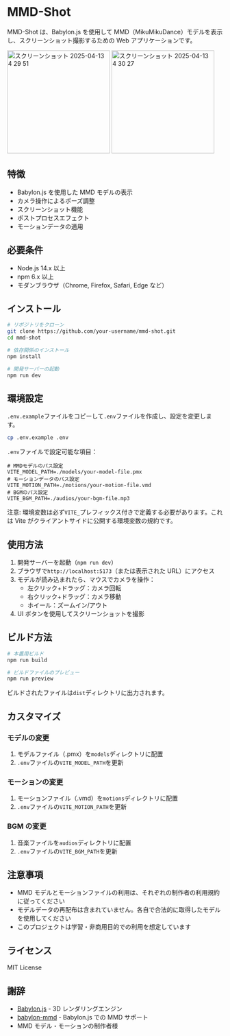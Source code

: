 # MMD-Shot

MMD-Shot は、Babylon.js を使用して MMD（MikuMikuDance）モデルを表示し、スクリーンショット撮影するための Web アプリケーションです。

<img width="240" alt="スクリーンショット 2025-04-13 4 29 51" src="https://github.com/user-attachments/assets/7b379ece-0402-46b6-8501-bdc1bbc34db1" />
<img width="240" alt="スクリーンショット 2025-04-13 4 30 27" src="https://github.com/user-attachments/assets/4ae2d86f-993f-4a71-84a4-862b277f6748" />

## 特徴

- Babylon.js を使用した MMD モデルの表示
- カメラ操作によるポーズ調整
- スクリーンショット機能
- ポストプロセスエフェクト
- モーションデータの適用

## 必要条件

- Node.js 14.x 以上
- npm 6.x 以上
- モダンブラウザ（Chrome, Firefox, Safari, Edge など）

## インストール

```bash
# リポジトリをクローン
git clone https://github.com/your-username/mmd-shot.git
cd mmd-shot

# 依存関係のインストール
npm install

# 開発サーバーの起動
npm run dev
```

## 環境設定

`.env.example`ファイルをコピーして`.env`ファイルを作成し、設定を変更します。

```bash
cp .env.example .env
```

`.env`ファイルで設定可能な項目：

```
# MMDモデルのパス設定
VITE_MODEL_PATH=./models/your-model-file.pmx
# モーションデータのパス設定
VITE_MOTION_PATH=./motions/your-motion-file.vmd
# BGMのパス設定
VITE_BGM_PATH=./audios/your-bgm-file.mp3
```

注意: 環境変数は必ず`VITE_`プレフィックス付きで定義する必要があります。これは Vite がクライアントサイドに公開する環境変数の規約です。

## 使用方法

1. 開発サーバーを起動（`npm run dev`）
2. ブラウザで`http://localhost:5173`（または表示された URL）にアクセス
3. モデルが読み込まれたら、マウスでカメラを操作：
   - 左クリック+ドラッグ：カメラ回転
   - 右クリック+ドラッグ：カメラ移動
   - ホイール：ズームイン/アウト
4. UI ボタンを使用してスクリーンショットを撮影

## ビルド方法

```bash
# 本番用ビルド
npm run build

# ビルドファイルのプレビュー
npm run preview
```

ビルドされたファイルは`dist`ディレクトリに出力されます。

## カスタマイズ

### モデルの変更

1. モデルファイル（.pmx）を`models`ディレクトリに配置
2. `.env`ファイルの`VITE_MODEL_PATH`を更新

### モーションの変更

1. モーションファイル（.vmd）を`motions`ディレクトリに配置
2. `.env`ファイルの`VITE_MOTION_PATH`を更新

### BGM の変更

1. 音楽ファイルを`audios`ディレクトリに配置
2. `.env`ファイルの`VITE_BGM_PATH`を更新

## 注意事項

- MMD モデルとモーションファイルの利用は、それぞれの制作者の利用規約に従ってください
- モデルデータの再配布は含まれていません。各自で合法的に取得したモデルを使用してください
- このプロジェクトは学習・非商用目的での利用を想定しています

## ライセンス

MIT License

## 謝辞

- [Babylon.js](https://www.babylonjs.com/) - 3D レンダリングエンジン
- [babylon-mmd](https://github.com/noname0310/babylon-mmd) - Babylon.js での MMD サポート
- MMD モデル・モーションの制作者様

